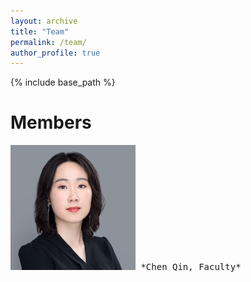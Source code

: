 ```yaml
---
layout: archive
title: "Team"
permalink: /team/
author_profile: true
---
```


{% include base_path %}

Members
======
<kbd>
  <img src="/images/chen.png" width="200"> 
<kbd>
*Chen Qin, Faculty*

